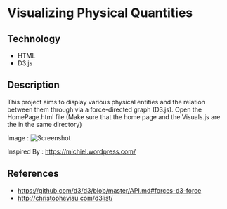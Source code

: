 # Visualizing Physical Quantities 

## Technology ##
* HTML
* D3.js

## Description ##
This project aims to display various physical entities and the relation between them through via a force-directed graph (D3.js).
Open the HomePage.html file (Make sure that the home page and the Visuals.js are the in the same directory) 

Image :
![Screenshot](https://github.com/shvetha23/Visualizing-Physical-Quantities/blob/master/SampleImage.png)

Inspired By : https://michiel.wordpress.com/

## References ##
* https://github.com/d3/d3/blob/master/API.md#forces-d3-force
* http://christopheviau.com/d3list/
